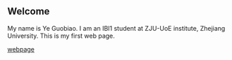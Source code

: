 ## Welcome 
My name is Ye Guobiao. 
I am an IBI1 student at ZJU-UoE institute, Zhejiang University. This is my first web page.

[webpage](https://c.zju.edu.cn/)  
